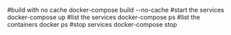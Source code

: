 #build with no cache
docker-compose build --no-cache
#start the services
docker-compose up
#list the services
docker-compose ps
#list the containers
docker ps
#stop services
docker-compose stop